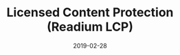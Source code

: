 ---
title: "Licensed Content Protection (Readium LCP)"
description: "Readium LCP is a recent passphrase-based rights management solution, with support for different business models including library lending and bookstore sales. This is a simple but reliable solution for distributing protected content, based on rock solid encryption algorithms and classical PKI techniques."
date: "2019-02-28"
ig: ["LCP"]
layout: definitions
showReadTime: false
showDate: false
member_url: https://www.edrlab.org/readium-lcp/
featureImage: "https://www.edrlab.org/wp-content/uploads/2016/12/edrlab_mea_readium-lcp3.png"
---